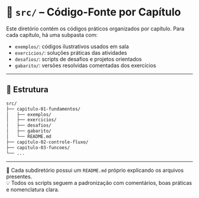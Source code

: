# 🧪 `src/` – Código-Fonte por Capítulo

Este diretório contém os códigos práticos organizados por capítulo. Para cada capítulo, há uma subpasta com:

- `exemplos/`: códigos ilustrativos usados em sala
- `exercicios/`: soluções práticas das atividades
- `desafios/`: scripts de desafios e projetos orientados
- `gabarito/`: versões resolvidas comentadas dos exercícios

---

## 📁 Estrutura

```bash
src/
├── capitulo-01-fundamentos/
│   ├── exemplos/
│   ├── exercicios/
│   ├── desafios/
│   ├── gabarito/
│   └── README.md
├── capitulo-02-controle-fluxo/
├── capitulo-03-funcoes/
└── ...
```

---

📌 Cada subdiretório possui um `README.md` próprio explicando os arquivos presentes.  
💡 Todos os scripts seguem a padronização com comentários, boas práticas e nomenclatura clara.